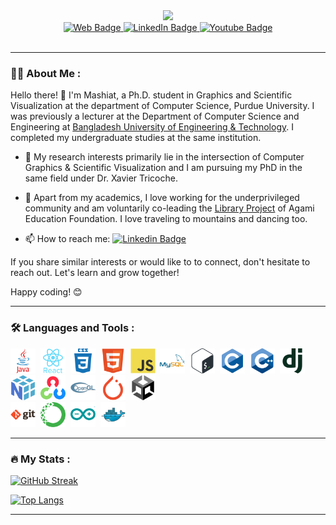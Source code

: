 <!---
SOurce : https://www.sitepoint.com/github-profile-readme/#:~:text=Adding%20GitHub%20Stats,-Here's%20an%20image&text=For%20heading%2C%20add%20the%20following,stats%20for%20the%20GitHub%20profile.
-->
<div id="header" align="center">
  <img src="https://media.giphy.com/media/v1.Y2lkPTc5MGI3NjExNGswcnd3MjNub3hyczlkNjhnaDgxdG91bnQ3YzM4NDR6dmtvMWNqaSZlcD12MV9pbnRlcm5hbF9naWZfYnlfaWQmY3Q9Zw/L1R1tvI9svkIWwpVYr/giphy.gif"/>
  <div id="badges">
    <a href="https://mashiatportfolio.netlify.app/">
      <img src="https://img.shields.io/badge/Website-green?style=for-the-badge&logo=web&logoColor=white" alt="Web Badge"/>
    </a>
    <a href="https://www.linkedin.com/in/mashiat-mustaq-58691415b/">
      <img src="https://img.shields.io/badge/LinkedIn-blue?style=for-the-badge&logo=linkedin&logoColor=white" alt="LinkedIn Badge"/>
    </a>
    <a href="https://www.youtube.com/@mashiatmustaq9395/about">
      <img src="https://img.shields.io/badge/YouTube-red?style=for-the-badge&logo=youtube&logoColor=white" alt="Youtube Badge"/>
    </a>
  </div>
  <img src="https://komarev.com/ghpvc/?username=Mashiatmm&style=flat-square&color=blue" alt=""/>
  
<!---
  <h3>
    Hello!
    <img src="https://media.giphy.com/media/hvRJCLFzcasrR4ia7z/giphy.gif" width="30px"/>
  </h3>
 --> 
</div>

---

### :woman_technologist: About Me :

Hello there! 👋 I'm Mashiat, a Ph.D. student in Graphics and Scientific Visualization at the department of Computer Science, Purdue University. I was previously a lecturer at the Department of Computer Science and Engineering at <a href="https://www.buet.ac.bd/web/#/">Bangladesh University of Engineering & Technology</a>. I completed my undergraduate studies at the same institution.


- :telescope: My research interests primarily lie in the intersection of Computer Graphics & Scientific Visualization and I am pursuing my PhD in the same field under Dr. Xavier Tricoche.

- :seedling: Apart from my academics, I love working for the underprivileged community and am voluntarily co-leading the <a href='https://www.agami.org/library-project'>Library Project</a> of Agami Education Foundation. I love traveling to mountains and dancing too.

- :mailbox: How to reach me: [![Linkedin Badge](https://img.shields.io/badge/-mashiat-blue?style=flat&logo=Linkedin&logoColor=white)](https://www.linkedin.com/in/mashiat-mustaq-58691415b/) 



If you share similar interests or would like to to connect, don't hesitate to reach out. Let's learn and grow together!

Happy coding! 😊


---

### :hammer_and_wrench: Languages and Tools :
<div>
  <img src="https://github.com/devicons/devicon/blob/master/icons/java/java-original-wordmark.svg" title="Java" alt="Java" width="40" height="40"/>&nbsp;
  <img src="https://github.com/devicons/devicon/blob/master/icons/react/react-original-wordmark.svg" title="React" alt="React" width="40" height="40"/>&nbsp;
  <img src="https://github.com/devicons/devicon/blob/master/icons/css3/css3-plain-wordmark.svg"  title="CSS3" alt="CSS" width="40" height="40"/>&nbsp;
  <img src="https://github.com/devicons/devicon/blob/master/icons/html5/html5-original.svg" title="HTML5" alt="HTML" width="40" height="40"/>&nbsp;
  <img src="https://github.com/devicons/devicon/blob/master/icons/javascript/javascript-original.svg" title="JavaScript" alt="JavaScript" width="40" height="40"/>&nbsp;
  <img src="https://github.com/devicons/devicon/blob/master/icons/mysql/mysql-original-wordmark.svg" title="MySQL"  alt="MySQL" width="40" height="40"/>&nbsp;
   <img src="https://github.com/devicons/devicon/blob/master/icons/bash/bash-original.svg" title="Bash" **alt="Bash" width="40" height="40"/>&nbsp;
  <img src="https://github.com/devicons/devicon/blob/master/icons/c/c-original.svg" title="C" **alt="C" width="40" height="40"/>&nbsp;
  <img src="https://github.com/devicons/devicon/blob/master/icons/cplusplus/cplusplus-original.svg" title="CPP" **alt="CPP" width="40" height="40"/>&nbsp;
  <img src="https://github.com/devicons/devicon/blob/master/icons/django/django-plain.svg" title="Django" **alt="Django" width="40" height="40"/>&nbsp;
  <img src="https://github.com/devicons/devicon/blob/master/icons/numpy/numpy-original.svg" title="Numpy" **alt="NUmpy" width="40" height="40"/>&nbsp;
  <img src="https://github.com/devicons/devicon/blob/master/icons/opencv/opencv-original.svg" title="OpenCV" **alt="OpenCV" width="40" height="40"/>&nbsp;
  <img src="https://github.com/devicons/devicon/blob/master/icons/opengl/opengl-original.svg" title="OpenGL" **alt="OpenGL" width="40" height="40"/>&nbsp;
  <img src="https://github.com/devicons/devicon/blob/master/icons/pytorch/pytorch-original.svg" title="Pytorch" **alt="Pytorch" width="40" height="40"/>&nbsp;
  <img src="https://github.com/devicons/devicon/blob/master/icons/unity/unity-original.svg" title="Unity" **alt="Unity" width="40" height="40"/><br>
   <img src="https://github.com/devicons/devicon/blob/master/icons/git/git-original-wordmark.svg" title="Git" **alt="Git" width="40" height="40"/>&nbsp;
  <img src="https://github.com/devicons/devicon/blob/master/icons/anaconda/anaconda-original.svg" title="Anaconda" **alt="Anaconda" width="40" height="40"/>&nbsp;
  <img src="https://github.com/devicons/devicon/blob/master/icons/arduino/arduino-original.svg" title="Arduino" **alt="Arduino" width="40" height="40"/>&nbsp;
  <img src="https://github.com/devicons/devicon/blob/master/icons/docker/docker-original.svg" title="Docker" **alt="Docker" width="40" height="40"/>&nbsp;
</div>

---

### :fire: My Stats :
[![GitHub Streak](http://github-readme-streak-stats.herokuapp.com?user=Mashiatmm&theme=dark&background=000000)](https://git.io/streak-stats)

[![Top Langs](https://github-readme-stats.vercel.app/api/top-langs/?username=Mashiatmm&layout=compact&theme=vision-friendly-dark)](https://github.com/anuraghazra/github-readme-stats)

---
